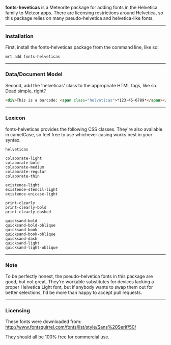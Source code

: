 **fonts-heveticas** is a Meteorite package for adding fonts in the Helvetica family to Meteor apps.   There are licensing restrictions around Helvetica, so this package relies on many pseudo-helvetica and helvetica-like fonts.  

------------------------
### Installation

First, install the fonts-helveticas package from the command line, like so:

````
mrt add fonts-helveticas
````

------------------------
### Data/Document Model

Second, add the 'helveticas' class to the appropriate HTML tags, like so.  Dead simple, right?

````html
<div>This is a barcode: <span class="helveticas">*123-45-6789*</span></div>
````


------------------------
### Lexicon

fonts-helveticas provides the following CSS classes.  They're also available in camelCase, so feel free to use whichever casing works best in your syntax.

````
helveticas

colaborate-light
colaborate-bold
colaborate-medium
colaborate-regular
colaborate-thin

existence-light
existence-stencil-light
existence-unicase-light

print-clearly
print-clearly-bold
print-clearly-dashed

quicksand-bold
quicksand-bold-oblique
quicksand-book
quicksand-book-oblique
quicksand-dash
quicksand-light
quicksand-light-oblique

````


------------------------
### Note

To be perfectly honest, the pseudo-helvetica fonts in this package are good, but not great.  They're workable substitutes for devices lacking a proper Helvetica Light font, but if anybody wants to swap them out for better selections, I'd be more than happy to accept pull requests.

------------------------
### Licensing

These fonts were downloaded from:  
http://www.fontsquirrel.com/fonts/list/style/Sans%20Serif/50/

They should all be 100% free for commercial use.
